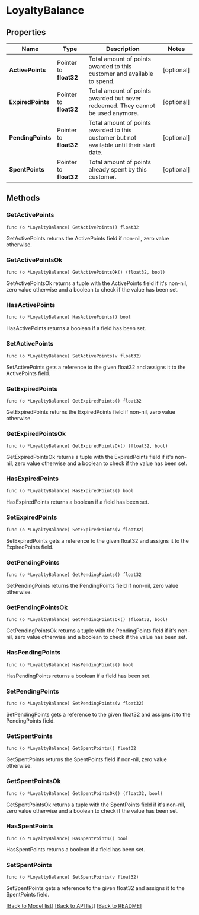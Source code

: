 # LoyaltyBalance

## Properties

Name | Type | Description | Notes
------------ | ------------- | ------------- | -------------
**ActivePoints** | Pointer to **float32** | Total amount of points awarded to this customer and available to spend. | [optional] 
**ExpiredPoints** | Pointer to **float32** | Total amount of points awarded but never redeemed. They cannot be used anymore. | [optional] 
**PendingPoints** | Pointer to **float32** | Total amount of points awarded to this customer but not available until their start date. | [optional] 
**SpentPoints** | Pointer to **float32** | Total amount of points already spent by this customer. | [optional] 

## Methods

### GetActivePoints

`func (o *LoyaltyBalance) GetActivePoints() float32`

GetActivePoints returns the ActivePoints field if non-nil, zero value otherwise.

### GetActivePointsOk

`func (o *LoyaltyBalance) GetActivePointsOk() (float32, bool)`

GetActivePointsOk returns a tuple with the ActivePoints field if it's non-nil, zero value otherwise
and a boolean to check if the value has been set.

### HasActivePoints

`func (o *LoyaltyBalance) HasActivePoints() bool`

HasActivePoints returns a boolean if a field has been set.

### SetActivePoints

`func (o *LoyaltyBalance) SetActivePoints(v float32)`

SetActivePoints gets a reference to the given float32 and assigns it to the ActivePoints field.

### GetExpiredPoints

`func (o *LoyaltyBalance) GetExpiredPoints() float32`

GetExpiredPoints returns the ExpiredPoints field if non-nil, zero value otherwise.

### GetExpiredPointsOk

`func (o *LoyaltyBalance) GetExpiredPointsOk() (float32, bool)`

GetExpiredPointsOk returns a tuple with the ExpiredPoints field if it's non-nil, zero value otherwise
and a boolean to check if the value has been set.

### HasExpiredPoints

`func (o *LoyaltyBalance) HasExpiredPoints() bool`

HasExpiredPoints returns a boolean if a field has been set.

### SetExpiredPoints

`func (o *LoyaltyBalance) SetExpiredPoints(v float32)`

SetExpiredPoints gets a reference to the given float32 and assigns it to the ExpiredPoints field.

### GetPendingPoints

`func (o *LoyaltyBalance) GetPendingPoints() float32`

GetPendingPoints returns the PendingPoints field if non-nil, zero value otherwise.

### GetPendingPointsOk

`func (o *LoyaltyBalance) GetPendingPointsOk() (float32, bool)`

GetPendingPointsOk returns a tuple with the PendingPoints field if it's non-nil, zero value otherwise
and a boolean to check if the value has been set.

### HasPendingPoints

`func (o *LoyaltyBalance) HasPendingPoints() bool`

HasPendingPoints returns a boolean if a field has been set.

### SetPendingPoints

`func (o *LoyaltyBalance) SetPendingPoints(v float32)`

SetPendingPoints gets a reference to the given float32 and assigns it to the PendingPoints field.

### GetSpentPoints

`func (o *LoyaltyBalance) GetSpentPoints() float32`

GetSpentPoints returns the SpentPoints field if non-nil, zero value otherwise.

### GetSpentPointsOk

`func (o *LoyaltyBalance) GetSpentPointsOk() (float32, bool)`

GetSpentPointsOk returns a tuple with the SpentPoints field if it's non-nil, zero value otherwise
and a boolean to check if the value has been set.

### HasSpentPoints

`func (o *LoyaltyBalance) HasSpentPoints() bool`

HasSpentPoints returns a boolean if a field has been set.

### SetSpentPoints

`func (o *LoyaltyBalance) SetSpentPoints(v float32)`

SetSpentPoints gets a reference to the given float32 and assigns it to the SpentPoints field.


[[Back to Model list]](../README.md#documentation-for-models) [[Back to API list]](../README.md#documentation-for-api-endpoints) [[Back to README]](../README.md)


